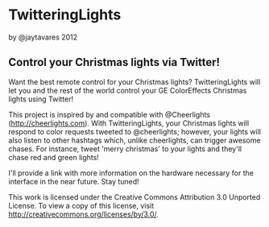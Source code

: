 TwitteringLights
================
by @jaytavares 2012

Control your Christmas lights via Twitter!
------------------------------------------

Want the best remote control for your Christmas lights? TwitteringLights will let you and the rest of the world control your GE ColorEffects Christmas lights using Twitter!

This project is inspired by and compatible with @Cheerlights (http://cheerlights.com). With TwitteringLights, your Christmas lights will respond to color requests tweeted to @cheerlights; however, your lights will also listen to other hashtags which, unlike cheerlights, can trigger awesome chases. For instance, tweet 'merry christmas' to your lights and they'll chase red and green lights!

I'll provide a link with more information on the hardware necessary for the interface in the near future. Stay tuned!



This work is licensed under the Creative Commons Attribution 3.0 Unported License. To view a copy of this license, visit http://creativecommons.org/licenses/by/3.0/.
